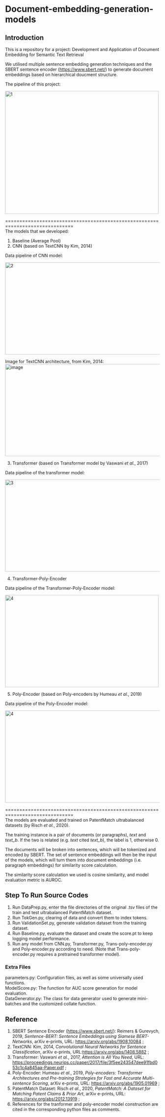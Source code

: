# Document-embedding-generation-models

  
## **Introduction**

This is a repository for a project: Development and Application of Document Embedding for Semantic Text Retrieval

We utilised multiple sentence embedding generation techniques and the SBERT sentence encoder (https://www.sbert.net/) to generate document embeddings based on hierarchical doucment structure.

The pipeline of this project:
  
<img width='500' height='400' src="https://user-images.githubusercontent.com/80878559/145664030-62a4eabe-e910-4852-b5e6-3ddb7602f4a8.png" alt="1">

==============================================================================  
The models that we developed:
1. Baseline (Average Pool)
2. CNN (based on TextCNN by Kim, 2014)
  
Data pipeline of CNN model:  
  
<img width='900' height='300' src="https://user-images.githubusercontent.com/80878559/145664051-b5a62b3b-4f68-432c-b737-00d9f1530a3a.png" alt="2">
  
Image for TextCNN architecture, from Kim, 2014:  
<img width='650' height='300' alt="image" src="https://user-images.githubusercontent.com/80878559/145663994-dcb0f730-79a4-4dd8-8eb8-511b05bedd0a.png">  
    
3. Transformer (based on Transformer model by Vaswani *et al.*, 2017)
  
Data pipeline of the transformer model:  
  
<img width='550' height='300' src="https://user-images.githubusercontent.com/80878559/145664070-39672d1f-65a6-44f4-a2fa-da52b7384828.png" alt="3">
   
4. Transformer-Poly-Encoder  
  
Data pipeline of the Transformer-Poly-Encoder model:  
  
<img width='500' height='300' src="https://user-images.githubusercontent.com/80878559/145664084-4cebfd61-c833-402a-ba8d-4c9194cd1a14.png" alt="4">

5. Poly-Encoder (based on Poly-encoders by Humeau *et al.*, 2019)

Data pipeline of the Poly-Encoder model:  
    
<img width='700' height='300' src="https://user-images.githubusercontent.com/80878559/145664111-933d8f3b-5be2-4684-a56f-c0c13c2df846.png" alt="4">
  
==============================================================================  
The models are evaluated and trained on PatentMatch ultrabalanced datasets (by Risch *et al.*, 2020).

The training instance is a pair of documents (or paragraphs), _text_ and _text_b_. If the two is related (e.g. _text_ cited _text_b_), the label is 1, otherwise 0.

The documents will be broken into sentences, which will be tokenized and encoded by SBERT. The set of sentence embeddings will then be the input of the models, which will turn them into document embeddings (i.e. paragraph embeddings) for similarity score calculation.

The similarity score calculation we used is cosine similarity, and model evaluation metric is AUROC.

  
## **Step To Run Source Codes**
1. Run DataPrep.py, enter the file directories of the original .tsv files of the train and test ultrabalanced PatentMatch dataset.
2. Run TokGen.py, clearing of data and convert them to index tokens.
3. Run ValidationSet.py, generate validation dataset from the training dataset.
4. Run Baseline.py, evaluate the dataset and create the score.pt to keep logging model performance.
5. Run any model from CNN.py, Transformer.py, Trans-poly-encoder.py and Poly-encoder.py according to need. (Note that Trans-poly-encoder.py requires a pretrained transformer model).
  
### **Extra Files**
parameters.py: Configuration files, as well as some universally used functions.  
ModelScore.py: The function for AUC score generation for model evaluation.   
DataGenerator.py: The class for data generator used to generate mini-batches and the customized collate function.

  
## **Reference**
1. SBERT Sentence Encoder (https://www.sbert.net/): Reimers & Gurevych, 2019, *Sentence-BERT: Sentence Embeddings using Siamese BERT-Networks*, arXiv e-prints, URL: https://arxiv.org/abs/1908.10084 ;
2. TextCNN: Kim, 2014, *Convolutional Neural Networks for Sentence Classification*, arXiv e-prints, URL:https://arxiv.org/abs/1408.5882 ;
3. Transformer: Vaswani *et al.*, 2017, *Attention is All You Need*, URL: https://proceedings.neurips.cc/paper/2017/file/3f5ee243547dee91fbd053c1c4a845aa-Paper.pdf ;
4. Poly-Encoder: Humeau *et al.*, 2019, *Poly-encoders: Transformer Architectures and Pre-training Strategies for Fast and Accurate Multi-sentence Scoring*, arXiv e-prints, URL: https://arxiv.org/abs/1905.01969 ;
5. PatentMatch Dataset: Risch *et al.*, 2020, *PatentMatch: A Dataset for Matching Patent Claims & Prior Art*, arXiv e-prints, URL: https://arxiv.org/abs/2012.13919 ;
6. References for the tranformer and poly-encoder model construction are cited in the corresponding python files as comments.


